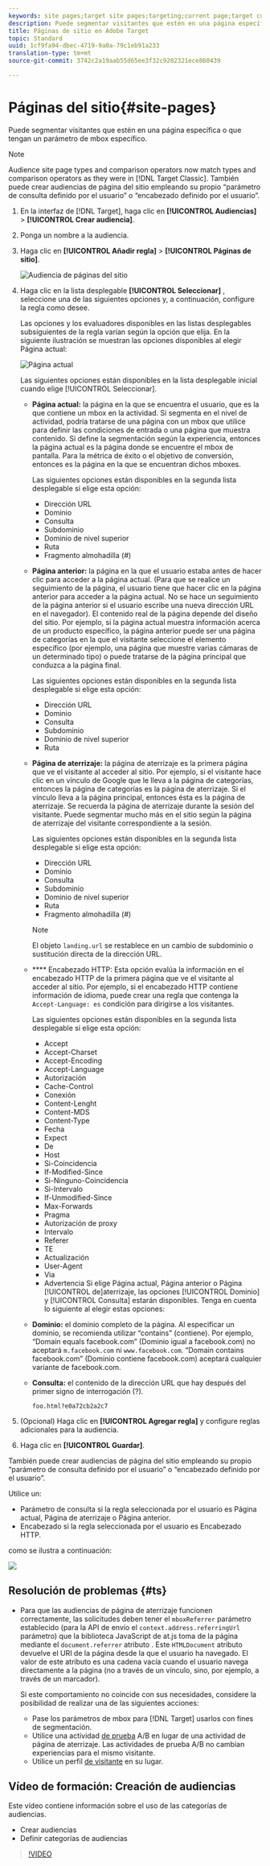 ```yaml
---
keywords: site pages;target site pages;targeting;current page;target current page;previous page;target previous page;landing page;target landing page;mbox;target mbox
description: Puede segmentar visitantes que estén en una página específica o que tengan un parámetro de mbox específico mediante Adobe Target.
title: Páginas de sitio en Adobe Target
topic: Standard
uuid: 1cf9fa94-dbec-4719-9a0a-79c1eb91a233
translation-type: tm+mt
source-git-commit: 3742c2a19aab55d65ee3f32c9202321ece860439

---
```



# Páginas del sitio{#site-pages}

Puede segmentar visitantes que estén en una página específica o que tengan un parámetro de mbox específico.

>[!NOTE]
>
>Audience site page types and comparison operators now match types and comparison operators as they were in [!DNL Target Classic]. También puede crear audiencias de página del sitio empleando su propio “parámetro de consulta definido por el usuario” o “encabezado definido por el usuario”.

1. En la interfaz de [!DNL Target], haga clic en **[!UICONTROL Audiencias]** &gt; **[!UICONTROL Crear audiencia]**.
1. Ponga un nombre a la audiencia.
1. Haga clic en **[!UICONTROL Añadir regla]** &gt; **[!UICONTROL Páginas de sitio]**.

   ![Audiencia de páginas del sitio](assets/target_site_pages.png)

1. Haga clic en la lista desplegable **[!UICONTROL Seleccionar]** , seleccione una de las siguientes opciones y, a continuación, configure la regla como desee.

   Las opciones y los evaluadores disponibles en las listas desplegables subsiguientes de la regla varían según la opción que elija. En la siguiente ilustración se muestran las opciones disponibles al elegir Página actual:

   ![Página actual](/help/c-target/c-audiences/c-target-rules/assets/current-page.png)

   Las siguientes opciones están disponibles en la lista desplegable inicial cuando elige [!UICONTROL Seleccionar].

   * **Página actual:** la página en la que se encuentra el usuario, que es la que contiene un mbox en la actividad. Si segmenta en el nivel de actividad, podría tratarse de una página con un mbox que utilice para definir las condiciones de entrada o una página que muestra contenido. Si define la segmentación según la experiencia, entonces la página actual es la página donde se encuentre el mbox de pantalla. Para la métrica de éxito o el objetivo de conversión, entonces es la página en la que se encuentran dichos mboxes.

      Las siguientes opciones están disponibles en la segunda lista desplegable si elige esta opción:

      * Dirección URL
      * Dominio
      * Consulta
      * Subdominio
      * Dominio de nivel superior
      * Ruta
      * Fragmento almohadilla (#)
   * **Página anterior:** la página en la que el usuario estaba antes de hacer clic para acceder a la página actual. (Para que se realice un seguimiento de la página, el usuario tiene que hacer clic en la página anterior para acceder a la página actual. No se hace un seguimiento de la página anterior si el usuario escribe una nueva dirección URL en el navegador). El contenido real de la página depende del diseño del sitio. Por ejemplo, si la página actual muestra información acerca de un producto específico, la página anterior puede ser una página de categorías en la que el visitante seleccione el elemento específico (por ejemplo, una página que muestre varias cámaras de un determinado tipo) o puede tratarse de la página principal que conduzca a la página final.

      Las siguientes opciones están disponibles en la segunda lista desplegable si elige esta opción:

      * Dirección URL
      * Dominio
      * Consulta
      * Subdominio
      * Dominio de nivel superior
      * Ruta
   * **Página de aterrizaje:** la página de aterrizaje es la primera página que ve el visitante al acceder al sitio. Por ejemplo, si el visitante hace clic en un vínculo de Google que le lleva a la página de categorías, entonces la página de categorías es la página de aterrizaje. Si el vínculo lleva a la página principal, entonces ésta es la página de aterrizaje. Se recuerda la página de aterrizaje durante la sesión del visitante. Puede segmentar mucho más en el sitio según la página de aterrizaje del visitante correspondiente a la sesión.

      Las siguientes opciones están disponibles en la segunda lista desplegable si elige esta opción:

      * Dirección URL
      * Dominio
      * Consulta
      * Subdominio
      * Dominio de nivel superior
      * Ruta
      * Fragmento almohadilla (#)
      >[!NOTE]
      >
      >El objeto `landing.url` se restablece en un cambio de subdominio o sustitución directa de la dirección URL.

   * **** Encabezado HTTP: Esta opción evalúa la información en el encabezado HTTP de la primera página que ve el visitante al acceder al sitio. Por ejemplo, si el encabezado HTTP contiene información de idioma, puede crear una regla que contenga la `Accept-Language: es` condición para dirigirse a los visitantes.

      Las siguientes opciones están disponibles en la segunda lista desplegable si elige esta opción:

      * Accept
      * Accept-Charset
      * Accept-Encoding
      * Accept-Language
      * Autorización
      * Cache-Control
      * Conexión
      * Content-Lenght
      * Content-MDS
      * Content-Type
      * Fecha
      * Expect
      * De
      * Host
      * Si-Coincidencia
      * If-Modified-Since
      * Si-Ninguno-Coincidencia
      * Si-Intervalo
      * If-Unmodified-Since
      * Max-Forwards
      * Pragma
      * Autorización de proxy
      * Intervalo
      * Referer
      * TE
      * Actualización
      * User-Agent
      * Via
      * Advertencia
   Si elige Página actual, Página anterior o Página [!UICONTROL de]aterrizaje, las opciones [!UICONTROL Dominio] y [!UICONTROL Consulta] estarán disponibles. Tenga en cuenta lo siguiente al elegir estas opciones:

   * **Dominio:** el dominio completo de la página. Al especificar un dominio, se recomienda utilizar “contains” (contiene). Por ejemplo, “Domain equals facebook.com” (Dominio igual a facebook.com) no aceptará `m.facebook.com` ni `www.facebook.com`. “Domain contains facebook.com” (Dominio contiene facebook.com) aceptará cualquier variante de facebook.com.
   * **Consulta:** el contenido de la dirección URL que hay después del primer signo de interrogación (?).

      `foo.html?e0a72cb2a2c7`





1. (Opcional) Haga clic en **[!UICONTROL Agregar regla]** y configure reglas adicionales para la audiencia.
1. Haga clic en **[!UICONTROL Guardar]**.

También puede crear audiencias de página del sitio empleando su propio “parámetro de consulta definido por el usuario” o “encabezado definido por el usuario”.

Utilice un:

* Parámetro de consulta si la regla seleccionada por el usuario es Página actual, Página de aterrizaje o Página anterior.
* Encabezado si la regla seleccionada por el usuario es Encabezado HTTP.

como se ilustra a continuación:

![](assets/site_pages.png)

## Resolución de problemas {#ts}

* Para que las audiencias de página de aterrizaje funcionen correctamente, las solicitudes deben tener el `mboxReferrer` parámetro establecido (para la API de envío el `context.address.referringUrl` parámetro) que la biblioteca JavaScript de at.js toma de la página mediante el `document.referrer` atributo . Este `HTMLDocument` atributo devuelve el URI de la página desde la que el usuario ha navegado. El valor de este atributo es una cadena vacía cuando el usuario navega directamente a la página (no a través de un vínculo, sino, por ejemplo, a través de un marcador).

   Si este comportamiento no coincide con sus necesidades, considere la posibilidad de realizar una de las siguientes acciones:

   * Pase los parámetros [](/help/c-implementing-target/c-implementing-target-for-client-side-web/t-mbox-download/c-understanding-global-mbox/pass-parameters-to-global-mbox.md) de mbox para [!DNL Target] usarlos con fines de segmentación.
   * Utilice una actividad [de prueba](/help/c-activities/t-test-ab/test-ab.md) A/B en lugar de una actividad de página de aterrizaje. Las actividades de prueba A/B no cambian experiencias para el mismo visitante.
   * Utilice un perfil [de visitante](/help/c-target/c-audiences/c-target-rules/visitor-profile.md) en su lugar.

## Vídeo de formación: Creación de audiencias

Este vídeo contiene información sobre el uso de las categorías de audiencias.

* Crear audiencias
* Definir categorías de audiencias

>[!VIDEO](https://video.tv.adobe.com/v/17392?captions=spa)
